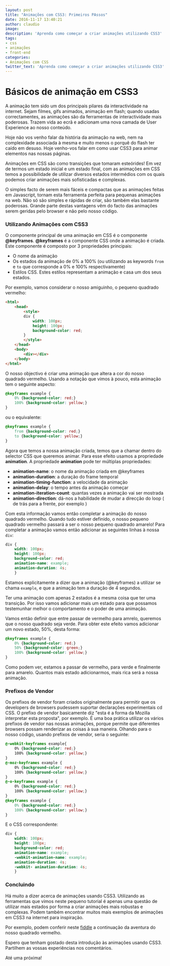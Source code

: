 ```yaml
---
layout: post
title: "Animações com CSS3: Primeiros PAssos"
date: 2016-11-17 13:40:21
author: claudio
image:
description: 'Aprenda como começar a criar animações utilizando CSS3'
tags:
- css
- animações
- front-end
categories:
- Animações com CSS
twitter_text: 'Aprenda como começar a criar animações utilizando CSS3'
---
```


# Básicos de animação em CSS3

A animação tem sido um dos principais pilares da interactividade na internet. Sejam filmes, gifs animados, animação em flash; quando usadas correctamentes, as animações são da ferramentas de interactividade mais poderosas. Trazem vida ao ecrã e adicionam uma nova camada de User Experience ao nosso conteúdo.

Hoje não vos venho falar da história da animação na web, nem na complexidade associada à mesma e muito menos o porquê do flash ter caído em desuso. Hoje venho-vos falar em como usar CSS3 para animar elementos nas nossas páginas.

Animações em CSS são como transições que tomaram esteórides! Em vez de termos um estado inicial e um estado final, com as animações em CSS temos a possibilidade de utilizar diversos estados intermédios com os quais podemos criar animações mais sofisticadas e complexas.

O simples facto de serem mais fáceis e compactas que as animações feitas em Javascript, tornam esta ferramenta perfeita para pequenas animações na web. Não só são simples e rápidas de criar, são também elas bastante poderosas. Grande parte destas vantagens vêm do facto das animações serem geridas pelo browser e não pelo nosso código.

### Utilizando Animações com CSS3
O componente principal de uma animação em CSS é o componente **@keyframes**. **@keyframes** é a componente CSS onde a animação é criada. Este componente é composto por 3 propriedades principais:

* O nome da animação
* Os estados da animação de 0% a 100% (ou utilizando as keywords `from` e `to` que corresponde a 0% e 100% respectivamente)
* Estilos CSS. Estes estilos representam a animação e casa um dos seus estados.

Por exemplo, vamos considerar o nosso amiguinho, o pequeno quadrado vermelho:

```html
<html>
    <head>
        <style>
        div {
            width: 100px;
            height: 100px;
            background-color: red;
        }
        </style>
    </head>
    <body>
        <div></div>
    </body>
</html>
```

O nosso objectivo é criar uma animação que altera a cor do nosso quadrado vermelho. Usando a notação que vimos à pouco, esta animação tem o seguinte aspecto:

```css
@keyframes example {
    0% {background-color: red;}
    100% {background-color: yellow;}
}
```
ou o equivalente:

```css
@keyframes example {
    from {background-color: red;}
    to {background-color: yellow;}
}
```

Agora que temos a nossa animação criada, temos que a chamar dentro do selector CSS que queremos animar. Para esse efeito usamos a propriedade **animation**. A propriedade **animation** pode ter múltiplas propriedades:

* **animation-name**: o nome da animação criada em @keyframes
* **animation-duration**: a duração do frame temporal
* **animation-timing-function**: a velocidade da animação
* **animation-delay**: o tempo antes da animação começar
* **animation-iteration-count**: quantas vezes a animação vai ser mostrada
* **animation-direction**: dá-nos a habilidade de mudar a direcção do loop ( de trás para a frente, por exemplo )

Com esta informação vamos então completar a animação do nosso quadrado vermelho. Quando tudo estiver definido, o nosso pequeno quadrado vermelho passará a ser o nosso pequeno quadrado amarelo! Para completar a animação vamos então adicionar as seguintes linhas à nossa `div`:

```css
div {
    width: 100px;
    height: 100px;
    background-color: red;
    animation-name: example;
    animation-duration: 4s;
    }
```

Estamos explicitamente a dizer que a animação (@keyframes) a utilizar se chama `example`, e que a animação tem a duração de 4 segundos.

Ter uma animação com apenas 2 estados é a mesma coisa que ter uma transição. Por isso vamos adicionar mais um estado para que possamos testemunhar melhor o comportamento e o poder de uma animação.

Vamos então definir que entre passar de vermelho para amrelo, queremos que o nosso quadrado seja verde. Para obter este efeito vamos adicionar um novo estado, 50%, desta forma:

```css
@keyframes example {
    0% {background-color: red;}
    50% {background-color: green;}
    100% {background-color: yellow;}
}
```

Como podem ver, estamos a passar de vermelho, para verde e finalmente para amarelo. Quantos mais estado adicionarmos, mais rica será a nossa animação.

### Prefixos de Vendor
Os prefixos de vendor foram criados originalmente para permitir que os developers de browsers pudessem suportar declarações experimentais cd CSS. O prefixo de vendor basicamente diz "esta é a forma da Mozilla interpretar esta proposta", por exemplo.
É uma boa prática utilizar os vários prefixos de vendor nas nossas animações, porque permite que diferentes browsers possam renderizar as coisas à sua maneira. Olhando para o nosso código, usando prefixos de vendor, seria o seguinte:

```css
@-webkit-keyframes example{
    0% {background-color: red;}
    100% {background-color: yellow;}
}
@-moz-keyframes example {
    0% {background-color: red;}
    100% {background-color: yellow;}
}
@-o-keyframes example {
    0% {background-color: red;}
    100% {background-color: yellow;}
}
@keyframes example {
    0% {background-color: red;}
    100% {background-color: yellow;}
}
```
E o CSS correspondente:

```css
div {
    width: 100px;
    height: 100px;
    background-color: red;
    animation-name: example;
    -webkit-animation-name: example;
    animation-duration: 4s;
    -webkit- animation-duration: 4s;
    }
```
 ### Concluindo
Há muito a dizer acerca de animações usando CSS3. Utilizando as ferramentas que vimos neste pequeno tutorial é apenas uma questão de utilizar mais estados por forma a criar animações mais robustas e complexas. Podem também encontrar muitos mais exemplos de animações em CSS3 na internet para inspiração.

Por exemplo, podem conferir neste [fiddle](https://jsfiddle.net/DailyMatters/vpet4v1e/) a continuação da aventura do nosso quadrado vermelho.

Espero que tenham gostado desta introdução às animações usando CSS3. Partilhem as vossas experiências nos comentários.

Até uma próxima!
